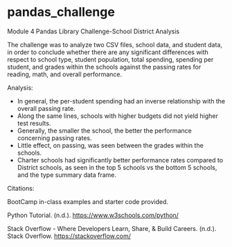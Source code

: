 # pandas_challenge
Module 4 Pandas Library  Challenge-School District Analysis

The challenge was to analyze two CSV files, school data, and student data, in order to conclude whether there are any significant differences with respect to school type, student population, total spending, spending per student, and grades within the schools against the passing rates for reading, math, and overall performance.


Analysis:

- In general, the per-student spending had an inverse relationship with the overall passing rate.
- Along the same lines, schools with higher budgets did not yield higher test results.
- Generally, the smaller the school, the better the performance concerning passing rates.
- Little effect, on passing, was seen between the grades within the schools.
- Charter schools had significantly better performance rates compared to District schools, as seen in the top 5 schools vs the bottom 5 schools, and the type summary data frame.


Citations:

BootCamp in-class examples and starter code provided.

Python Tutorial. (n.d.). https://www.w3schools.com/python/

Stack Overflow - Where Developers Learn, Share, & Build Careers. (n.d.). Stack Overflow. https://stackoverflow.com/
